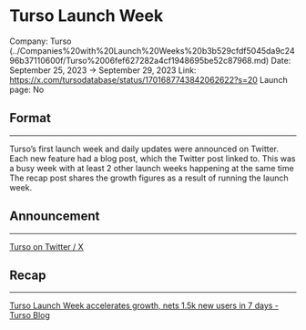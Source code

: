 # Turso Launch Week

Company: Turso (../Companies%20with%20Launch%20Weeks%20b3b529cfdf5045da9c2496b37110600f/Turso%2006fef627282a4cf1948695be52c87968.md)
Date: September 25, 2023 → September 29, 2023
Link: https://x.com/tursodatabase/status/1701687743842062622?s=20
Launch page: No

## Format

---

Turso’s first launch week and daily updates were announced on Twitter. Each new feature had a blog post, which the Twitter post linked to. This was a busy week with at least 2 other launch weeks happening at the same time The recap post shares the growth figures as a result of running the launch week.

## Announcement

---

[Turso on Twitter / X](https://x.com/tursodatabase/status/1701687743842062622?s=20)

## Recap

---

[Turso Launch Week accelerates growth, nets 1.5k new users in 7 days - Turso Blog](https://blog.turso.tech/turso-launch-week-accelerates-growth-nets-1-5k-new-users-in-7-days-2829ed781dc2)